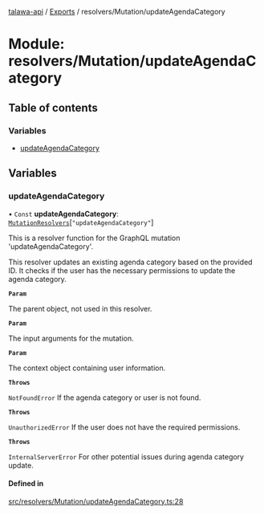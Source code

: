 [talawa-api](../README.md) / [Exports](../modules.md) / resolvers/Mutation/updateAgendaCategory

# Module: resolvers/Mutation/updateAgendaCategory

## Table of contents

### Variables

- [updateAgendaCategory](resolvers_Mutation_updateAgendaCategory.md#updateagendacategory)

## Variables

### updateAgendaCategory

• `Const` **updateAgendaCategory**: [`MutationResolvers`](types_generatedGraphQLTypes.md#mutationresolvers)[``"updateAgendaCategory"``]

This is a resolver function for the GraphQL mutation 'updateAgendaCategory'.

This resolver updates an existing agenda category based on the provided ID.
It checks if the user has the necessary permissions to update the agenda category.

**`Param`**

The parent object, not used in this resolver.

**`Param`**

The input arguments for the mutation.

**`Param`**

The context object containing user information.

**`Throws`**

`NotFoundError` If the agenda category or user is not found.

**`Throws`**

`UnauthorizedError` If the user does not have the required permissions.

**`Throws`**

`InternalServerError` For other potential issues during agenda category update.

#### Defined in

[src/resolvers/Mutation/updateAgendaCategory.ts:28](https://github.com/PalisadoesFoundation/talawa-api/blob/e66e731/src/resolvers/Mutation/updateAgendaCategory.ts#L28)
